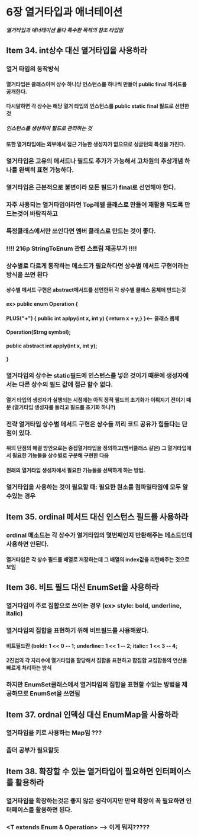# 6장 열거타입과 애너테이션
##### 열거타입과 애너테이션 둘다 특수한 목적의 참조 타입임

## Item 34. int상수 대신 열거타입을 사용하라
### 열거 타입의 동작방식
#### 열거타입은 클래스이며 상수 하나당 인스턴스를 하나씩 만들어 public final 메서드를 공개한다.
#### 다시말하면 각 상수는 해당 열거 타입의 인스턴스를 public static final 필드로 선언한것
##### 인스턴스를 생성하여 필드로 관리하는 것
#### 또한 열거타입에는 외부에서 접근 가능한 생성자가 없으므로 싱글턴의 특성을 가진다.
### 열거타입은 고유의 메서드나 필드도 추가가 가능해서 고차원의 추상개념 하나를 완벽히 표현 가능하다.
### 열거타입은 근본적으로 불변이라 모든 필드가 final로 선언해야 한다.
### 자주 사용되는 열거타입이라면 Top레벨 클래스로 만들어 재활용 되도록 만드는것이 바람직하고
### 특정클래스에서만 쓰인다면 멤버 클래스로 만드는 것이 좋다.
### !!!! 216p StringToEnum 관련 스트림 재공부가  !!!!
### 상수별로 다르게 동작하는 메소드가 필요하다면 상수별 메서드 구현이라는 방식을 쓰면 된다
#### 상수별 메서드 구현은 abstract메서드를 선언한뒤 각 상수별 클래스 몸체에 만드는것
#### ex> public enum Operation {
####             PLUS("+") { public int aplpy(int x, int y) { return x + y;} }<-- 클래스 몸체
####        Operation(Strng symbol);
####        public abstract int apply(int x, int y);
####   }
### 열거타입의 상수는 static필드에 인스턴스를 넣은 것이기 때문에 생성자에서는 다른 상수의 필드 값에 접근 할수 없다.
#### 열거 타입의 생성자가 실행되는 시점에는 아직 정적 필드의 초기화가 이뤄지기 전이기 때문 (열거타입 생성자를 돌리고 필드를 초기화 하나?)
### 전략 열거타입 상수별 메서드 구현은 상수들 끼리 코드 공유가 힘들다는 단점이 있다.
#### 위의 단점의 해결 방안으로는 중접열거타입을 정의하고(멤버클래스 같은) 그 열거타입에서 필요한 기능들을 상수별로 구분해 구현한 다음
#### 원래의 열거타입 생성자에서 필요한 기능들을 선택하게 하는 방법.
### 열거타입을 사용하는 것이 필요할 때: 필요한 원소를 컴파일타임에 모두 알수있는 경우

## Item 35. ordinal 메서드 대신 인스턴스 필드를 사용하라
### ordinal 메소드는 각 상수가 열거타입의 몇번째인지 반환해주는 메소드인데 사용하면 안된다.
#### 열거타입은 각 상수 필드를 배열로 저장하는데 그 배열의 index값을 리턴해주는 것으로 보임

## Item 36. 비트 필드 대신 EnumSet을 사용하라
### 열거타입이 주로 집합으로 쓰이는 경우 (ex> style: bold, underline, italic)
### 열거타입의 집합을 표현하기 위해 비트필드를 사용해왔다.
#### 비트필드란 (bold= 1 << 0 -- 1; underline= 1 << 1 -- 2; italic= 1 << 3 -- 4;
#### 2진법의 각 자리수에 열거타입을 할당해서 집합을 표현하고 합집합 교집합등의 연산을 빠르게 처리하는 방식
### 하지만 EnumSet클래스에서 열거타입의 집합을 표현할 수있는 방법을 제공하므로 EnumSet을 쓰면됨

## Item 37. ordnal 인덱싱 대신 EnumMap을 사용하라
### 열거타입을 키로 사용하는 Map임 ???
### 좀더 공부가 필요할듯

## Item 38. 확장할 수 있는 열거타입이 필요하면 인터페이스를 활용하라
### 열거타입을 확장하는것은 좋지 않은 생각이지만 만약 확장이 꼭 필요하면 인터페이스를 활용하면 된다.
### <T extends Enum<T> & Operation> --> 이게 뭐지?????

